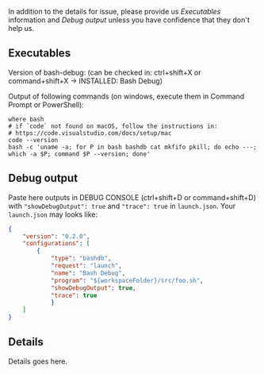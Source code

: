 In addition to the details for issue, please provide us *Executables* information and *Debug output* unless you have confidence that they don't help us.

## Executables
Version of bash-debug: (can be checked in: ctrl+shift+X or command+shift+X -> INSTALLED: Bash Debug)

Output of following commands (on windows, execute them in Command Prompt or PowerShell):

```
where bash
# if `code` not found on macOS, follow the instructions in:
# https://code.visualstudio.com/docs/setup/mac
code --version
bash -c 'uname -a; for P in bash bashdb cat mkfifo pkill; do echo ---; which -a $P; command $P --version; done'
```

## Debug output
Paste here outputs in DEBUG CONSOLE (ctrl+shift+D or command+shift+D) with `"showDebugOutput": true` and `"trace": true` in `launch.json`.
Your `launch.json` may looks like:

```json
{
    "version": "0.2.0",
    "configurations": [
        {
            "type": "bashdb",
            "request": "launch",
            "name": "Bash Debug",
            "program": "${workspaceFolder}/src/foo.sh",
            "showDebugOutput": true,
            "trace": true
            }
    ]
}
```

## Details
Details goes here.
